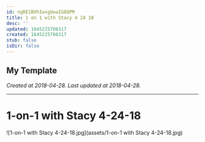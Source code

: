 ```yaml
---
id: ngRE1BVhIwsgUwaIG8QPM
title: 1 on 1 with Stacy 4 24 18
desc: ''
updated: 1645225706317
created: 1645225706317
stub: false
isDir: false
---
```

My Template
---

_Created at 2018-04-28._
_Last updated at 2018-04-28._




---

# 1-on-1 with Stacy 4-24-18


![1-on-1 with Stacy 4-24-18.jpg](assets/1-on-1 with Stacy 4-24-18.jpg)

